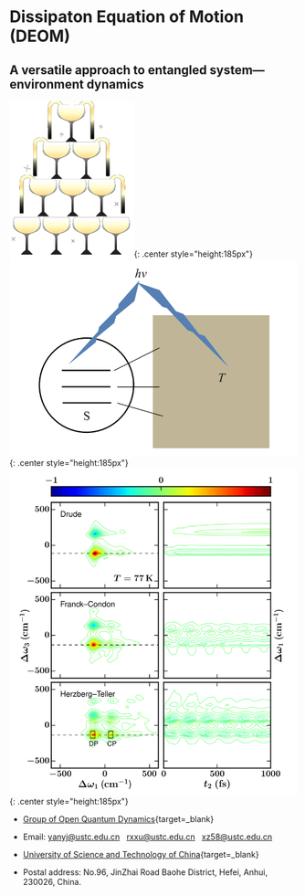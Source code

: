 # Dissipaton Equation of Motion (DEOM)

## A versatile approach to entangled system—environment dynamics

![pic](pics/2.png){: .center style="height:185px"}
![pic](pics/3.png){: .center style="height:185px"}
![pic](pics/1.png){: .center style="height:185px"}

* [Group of Open Quantum Dynamics](http://openquan.ustc.edu.cn/){target=_blank}

* Email: <yanyj@ustc.edu.cn>&nbsp;&nbsp;&nbsp;<rxxu@ustc.edu.cn>&nbsp;&nbsp;&nbsp;<xz58@ustc.edu.cn>

&NewLine;

* [University of Science and Technology of China](https://www.ustc.edu.cn/){target=_blank}

* Postal address: No.96, JinZhai Road Baohe District, Hefei, Anhui, 230026, China.
